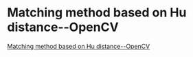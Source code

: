 # Matching method based on Hu distance--OpenCV
[Matching method based on Hu distance--OpenCV](https://aiwithcloud.com/2022/09/19/matching_method_based_on_hu_distance__opencv/)